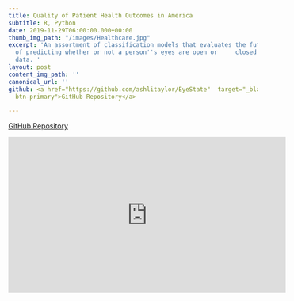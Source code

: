```yaml
---
title: Quality of Patient Health Outcomes in America
subtitle: R, Python
date: 2019-11-29T06:00:00.000+00:00
thumb_img_path: "/images/Healthcare.jpg"
excerpt: 'An assortment of classification models that evaluates the future potential
  of predicting whether or not a person''s eyes are open or     closed using EEG sensor
  data. '
layout: post
content_img_path: ''
canonical_url: ''
github: <a href="https://github.com/ashlitaylor/EyeState"  target="_blank" class="btn
  btn-primary">GitHub Repository</a>

---
```

<a href="https://github.com/ashlitaylor/HealthCare" target="_blank" class="btn btn-primary">GitHub Repository</a>


<iframe width="560" height="315" src="https://www.youtube.com/watch?v=7-og9-yht2w&feature=youtu.be" frameborder="0" allow="autoplay; encrypted-media" allowfullscreen></iframe>